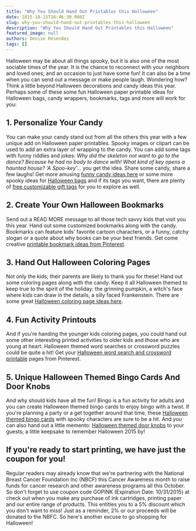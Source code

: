 ```yaml
---
title: "Why You Should Hand Out Printables this Halloween"
date: 2015-10-15T16:46:30.000Z
slug: why-you-should-hand-out-printables-this-halloween
description: "Why You Should Hand Out Printables this Halloween"
featured_image: null
authors: Denise Resendez
tags: []
---
```


Halloween may be about all things spooky, but it is also one of the most sociable times of the year. It is the chance to reconnect with your neighbors and loved ones; and an occasion to just have some fun! It can also be a time when you can send out a message or make people laugh. Wondering how? Think a little beyond Halloween decorations and candy ideas this year. Perhaps some of these some fun Halloween paper printable ideas for Halloween bags, candy wrappers, bookmarks, tags and more will work for you:

## 1\. Personalize Your Candy

You can make your candy stand out from all the others this year with a few unique add on Halloween paper printables. Spooky images or clipart can be used to add an extra layer of wrapping to the candy. You can add some tags with funny riddles and jokes: _Why did the skeleton not want to go to the dance? Because he had no body to dance with! What kind of key opens a haunted house? ‘A Spoo-key'…_ you get the idea. Share some candy, share a few laughs! Get more amusing [funny candy ideas here](http://www.theexperimentalhome.com/be-the-funniest-house-on-the-block-this-halloween/) or some more spooky ideas for [Halloween bags](https://liagriffith.com/printable-halloween-candy-wrappers/) and if its tags you want, there are plenty of [free customizable gift tags](http://www.dltk-cards.com/tags/tag2.asp) for you to explore as well.

## 2\. Create Your Own Halloween Bookmarks

Send out a READ MORE message to all those tech savvy kids that visit you this year. Hand out some customized bookmarks along with the candy. Bookmarks can feature kids' favorite cartoon characters, or a funny, catchy slogan or a quote about why books can be your best friends. Get come creative [printable bookmark ideas from Pinterest](https://www.pinterest.com/beccadess/printable-bookmarksbookplates/).

## 3\. Hand Out Halloween Coloring Pages

Not only the kids; their parents are likely to thank you for these! Hand out some coloring pages along with the candy. Keep it all Halloween themed to keep true to the spirit of the holiday: the grinning pumpkin, a witch's face where kids can draw in the details, a silly faced Frankenstein. There are some great [Halloween coloring page ideas here](http://www.dltk-holidays.com/halloween/coloring.htm).

## 4\. Fun Activity Printouts

And if you're handing the younger kids coloring pages, you could hand out some other interesting printed activities to older kids and those who are young at heart. Halloween themed word searches or crossword puzzles could be quite a hit! Get your [Halloween word search and crossword printable](https://www.pinterest.com/search/pins/?q=halloween%20crossword&term%5Fmeta%5b%5d=halloween|typed&term%5Fmeta%5b%5d=crossword|typed) pages from Pinterest.

## 5\. Unique Halloween Themed Bingo Cards And Door Knobs

And why should kids have all the fun! Bingo is a fun activity for adults and you can create Halloween themed bingo cards to enjoy bingo with a twist. If you're planning a party or a get together around that time, these [Halloween themed bingo cards](https://www.pinterest.com/susanrempel/halloween-bingo-games/) with spooky characters are sure to be a hit. And you can also hand out a little memento: [Halloween themed door knobs](http://www.dltk-cards.com/doorknob/dk1.asp) to your guests; a little keepsake to remember Halloween 2015 by!

## If you're ready to start printing, we have just the coupon for you!

Regular readers may already know that we're partnering with the National Breast Cancer Foundation Inc (NBCF) this Cancer Awareness month to raise funds for cancer research and other awareness programs all this October. So don't forget to use coupon code GOPINK (Expiration Date: 10/31/2015) at check out when you make any purchase of ink cartridges, printing paper and our entire range of products. This entitles you to a 5% discount which you don't want to miss! Just as a reminder, 2% or our proceeds will be donated to the NBFC. So here's another excuse to go shopping for Halloween!